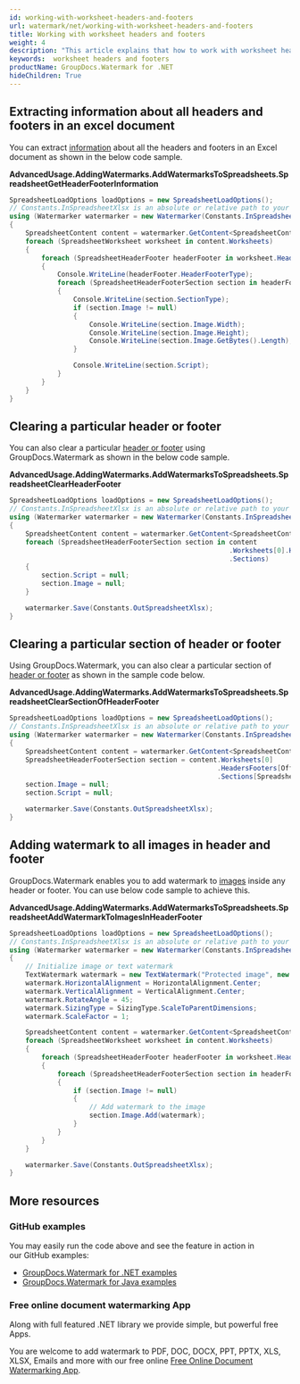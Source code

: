 ```yaml
---
id: working-with-worksheet-headers-and-footers
url: watermark/net/working-with-worksheet-headers-and-footers
title: Working with worksheet headers and footers
weight: 4
description: "This article explains that how to work with worksheet headers and footers while using GroupDocs watermarking API"
keywords:  worksheet headers and footers
productName: GroupDocs.Watermark for .NET
hideChildren: True
---
```

## Extracting information about all headers and footers in an excel document

You can extract [information](https://reference.groupdocs.com/net/watermark/groupdocs.watermark.contents.spreadsheet/spreadsheetworksheet/properties/headersfooters) about all the headers and footers in an Excel document as shown in the below code sample.

**AdvancedUsage.AddingWatermarks.AddWatermarksToSpreadsheets.SpreadsheetGetHeaderFooterInformation**

```csharp
SpreadsheetLoadOptions loadOptions = new SpreadsheetLoadOptions();
// Constants.InSpreadsheetXlsx is an absolute or relative path to your document. Ex: @"C:\Docs\spreadsheet.xlsx"
using (Watermarker watermarker = new Watermarker(Constants.InSpreadsheetXlsx, loadOptions))
{
    SpreadsheetContent content = watermarker.GetContent<SpreadsheetContent>();
    foreach (SpreadsheetWorksheet worksheet in content.Worksheets)
    {
        foreach (SpreadsheetHeaderFooter headerFooter in worksheet.HeadersFooters)
        {
            Console.WriteLine(headerFooter.HeaderFooterType);
            foreach (SpreadsheetHeaderFooterSection section in headerFooter.Sections)
            {
                Console.WriteLine(section.SectionType);
                if (section.Image != null)
                {
                    Console.WriteLine(section.Image.Width);
                    Console.WriteLine(section.Image.Height);
                    Console.WriteLine(section.Image.GetBytes().Length);
                }

                Console.WriteLine(section.Script);
            }
        }
    }
}
```

## Clearing a particular header or footer

You can also clear a particular [header or footer](https://reference.groupdocs.com/net/watermark/groupdocs.watermark.contents.spreadsheet/spreadsheetheaderfootersection) using GroupDocs.Watermark as shown in the below code sample.

**AdvancedUsage.AddingWatermarks.AddWatermarksToSpreadsheets.SpreadsheetClearHeaderFooter**

```csharp
SpreadsheetLoadOptions loadOptions = new SpreadsheetLoadOptions();
// Constants.InSpreadsheetXlsx is an absolute or relative path to your document. Ex: @"C:\Docs\spreadsheet.xlsx"
using (Watermarker watermarker = new Watermarker(Constants.InSpreadsheetXlsx, loadOptions))
{
    SpreadsheetContent content = watermarker.GetContent<SpreadsheetContent>();
    foreach (SpreadsheetHeaderFooterSection section in content
                                                       .Worksheets[0].HeadersFooters[OfficeHeaderFooterType.HeaderPrimary]
                                                       .Sections)
    {
        section.Script = null;
        section.Image = null;
    }

    watermarker.Save(Constants.OutSpreadsheetXlsx);
}
```

## Clearing a particular section of header or footer

Using GroupDocs.Watermark, you can also clear a particular section of [header or footer](https://reference.groupdocs.com/net/watermark/groupdocs.watermark.contents.spreadsheet/spreadsheetheaderfootersection) as shown in the sample code below.

**AdvancedUsage.AddingWatermarks.AddWatermarksToSpreadsheets.SpreadsheetClearSectionOfHeaderFooter**

```csharp
SpreadsheetLoadOptions loadOptions = new SpreadsheetLoadOptions();
// Constants.InSpreadsheetXlsx is an absolute or relative path to your document. Ex: @"C:\Docs\spreadsheet.xlsx"
using (Watermarker watermarker = new Watermarker(Constants.InSpreadsheetXlsx, loadOptions))
{
    SpreadsheetContent content = watermarker.GetContent<SpreadsheetContent>();
    SpreadsheetHeaderFooterSection section = content.Worksheets[0]
                                                    .HeadersFooters[OfficeHeaderFooterType.HeaderEven]
                                                    .Sections[SpreadsheetHeaderFooterSectionType.Left];
    section.Image = null;
    section.Script = null;

    watermarker.Save(Constants.OutSpreadsheetXlsx);
}
```

## Adding watermark to all images in header and footer

GroupDocs.Watermark enables you to add watermark to [images](https://reference.groupdocs.com/net/watermark/groupdocs.watermark.contents.spreadsheet/spreadsheetheaderfootersection/properties/image) inside any header or footer. You can use below code sample to achieve this.

**AdvancedUsage.AddingWatermarks.AddWatermarksToSpreadsheets.SpreadsheetAddWatermarkToImagesInHeaderFooter**

```csharp
SpreadsheetLoadOptions loadOptions = new SpreadsheetLoadOptions();
// Constants.InSpreadsheetXlsx is an absolute or relative path to your document. Ex: @"C:\Docs\spreadsheet.xlsx"
using (Watermarker watermarker = new Watermarker(Constants.InSpreadsheetXlsx, loadOptions))
{
    // Initialize image or text watermark
    TextWatermark watermark = new TextWatermark("Protected image", new Font("Arial", 8));
    watermark.HorizontalAlignment = HorizontalAlignment.Center;
    watermark.VerticalAlignment = VerticalAlignment.Center;
    watermark.RotateAngle = 45;
    watermark.SizingType = SizingType.ScaleToParentDimensions;
    watermark.ScaleFactor = 1;

    SpreadsheetContent content = watermarker.GetContent<SpreadsheetContent>();
    foreach (SpreadsheetWorksheet worksheet in content.Worksheets)
    {
        foreach (SpreadsheetHeaderFooter headerFooter in worksheet.HeadersFooters)
        {
            foreach (SpreadsheetHeaderFooterSection section in headerFooter.Sections)
            {
                if (section.Image != null)
                {
                    // Add watermark to the image
                    section.Image.Add(watermark);
                }
            }
        }
    }

    watermarker.Save(Constants.OutSpreadsheetXlsx);
}
```

## More resources

### GitHub examples

You may easily run the code above and see the feature in action in our GitHub examples:

* [GroupDocs.Watermark for .NET examples](https://github.com/groupdocs-watermark/GroupDocs.Watermark-for-.NET)
* [GroupDocs.Watermark for Java examples](https://github.com/groupdocs-watermark/GroupDocs.Watermark-for-Java)

### Free online document watermarking App

Along with full featured .NET library we provide simple, but powerful free Apps.

You are welcome to add watermark to PDF, DOC, DOCX, PPT, PPTX, XLS, XLSX, Emails and more with our free online [Free Online Document Watermarking App](https://products.groupdocs.app/watermark).
